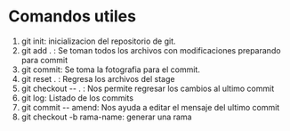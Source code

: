 # Comandos utiles

1. git init: inicializacion del repositorio de git. 
2. git add . : Se toman todos los archivos con modificaciones preparando para commit
3. git commit: Se toma la fotografia para el commit.
4. git reset . : Regresa los archivos del stage
5. git checkout -- . : Nos permite regresar los cambios al ultimo commit
6. git log: Listado de los commits
7. git commit -- amend: Nos ayuda a editar el mensaje del ultimo commit 
8. git checkout -b rama-name: generar una rama